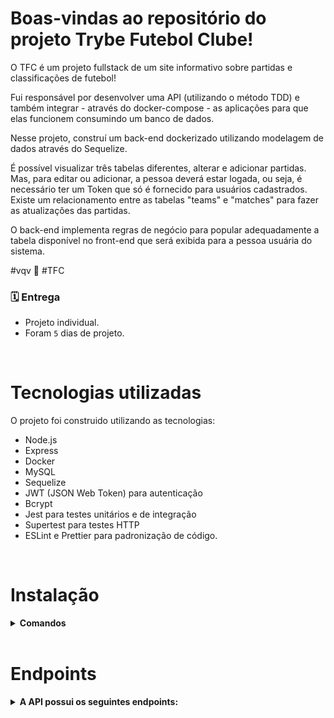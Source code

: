 # Boas-vindas ao repositório do projeto Trybe Futebol Clube!

O TFC é um projeto fullstack de um site informativo sobre partidas e classificações de futebol!

Fui responsável por desenvolver uma API (utilizando o método TDD) e também integrar - através do docker-compose - as aplicações para que elas funcionem consumindo um banco de dados.

Nesse projeto, construí um back-end dockerizado utilizando modelagem de dados através do Sequelize.

É possível visualizar três tabelas diferentes, alterar e adicionar partidas. Mas, para editar ou adicionar, a pessoa deverá estar logada, ou seja, é necessário ter um Token que só é fornecido para usuários cadastrados. Existe um relacionamento entre as tabelas "teams" e "matches" para fazer as atualizações das partidas.

O back-end implementa regras de negócio para popular adequadamente a tabela disponível no front-end que será exibida para a pessoa usuária do sistema.

#vqv 🚀 #TFC

### 🗓 Entrega 
* Projeto individual.
* Foram `5` dias de projeto.

<br />

# Tecnologias utilizadas

O projeto foi construido utilizando as tecnologias:

- Node.js
- Express
- Docker
- MySQL
- Sequelize
- JWT (JSON Web Token) para autenticação
- Bcrypt
- Jest para testes unitários e de integração
- Supertest para testes HTTP
- ESLint e Prettier para padronização de código.

<br />

# Instalação

<details>
  <summary><strong>Comandos</strong></summary>
  Antes de começar a instalação, verifique se você possui o Node.js e o MySQL instalados em sua máquina.

  <br />

  * Dica: Para testar os endpoints recomendo usar a extensão Thunder Client

  <br />

  ####  1 - Clone este repositório para sua máquina local usando o seguinte comando no terminal:
  `git clone https://github.com/lucascbb/trybe-futebol-clube.git`

  #### 2 - Acesse o diretório do projeto:
  `cd trybe-futebol-clube`

  #### 3 - Instale as dependências do projeto utilizando o seguinte comando:
  `npm install` 
  
  #### 4 - Acesse a pasta backend/:
  `cd app/` e `cd backend/`

  #### 5 - Rode o comando npm run build na pasta do back-end para fazer obuild da aplicação;
  `npm run build`
  
  #### 6 - Volte para app/:
  `cd ..`

  #### 7 - Suba a aplicação do compose, utilizando:  
  `npm run compose:up`
  
  #### 8 - Rode o backend na pota 3001 usando a extensao Docker
  `code .` abra a extensao e clique com botao direito no container `app_backend` e depois clique em `view logs`
  
  #### 9 - Rode o frontend na porta 3000:
  Abra outro terminal e rode `cd app/`, `cd frontend/` e `npm start`
  
  #### 10 - Pronto para testar os endpoints e o fronend

</details>
<br />

# Endpoints
<details><summary><strong>A API possui os seguintes endpoints:</strong></summary>

Obs.: As rotas incluem validacoes caso haja algum tipo de dado invalido, se houver algum erro é possivel receber um status 401 ou 404

- GET -> `/teams`: Retornar todos os times;   

- GET -> `/teams/:id`: Retorna dados de um time específico;   

- POST -> `/login`: Permite fazer o login com dados válidos e caso esteja certo retorna um Token;
  Exemplo de como corpo da requisição deverá receber o formato:

  ```json
  {
  "email": "user@user.com",
  "password": "secret_user"
  }
  ```

- GET -> `/login/role`: Retorna o tipo do user caso os dados sejam validos;   

- GET -> `/matches`: Retorna a lista de partidas;

- POST -> `/matches`: Possível cadastrar uma nova partida, e retorna os dados dessa partida;
  Exemplo de como corpo da requisição deverá receber o formato:

  ```json
  {
  "homeTeamId": 16,
  "awayTeamId": 8,
  "homeTeamGoals": 2,
  "awayTeamGoals": 2,
  }
  ```

- GET -> `/matches?inProgress=true`: Retorna a lista de partidas que estao em andamento;

- GET -> `/matches?inProgress=false`: Retorna a lista de partidas encerradas;

- PATCH -> `/matches/:id/finish`: Possível finalizar uma partida, o retorno deve ser um "Finished";

- PATCH -> `/matches/:id`: Possível atualizar uma partida em andamento, o retorno deve ser um "Edited";
  Exemplo de como corpo da requisição deverá receber o formato:

  ```json
  {
  "homeTeamGoals": 3,
  "awayTeamGoals": 1
  }
  ```

- GET -> `/leaderboard`: Retorna todas informações do desempenho dos times;

- GET -> `/leaderboard/home`: Retorna as informações do desempenho dos times da casa;

- GET -> `/leaderboard/away`: Retorna as informações do desempenho dos times da visitantes;


</details>
<br />


